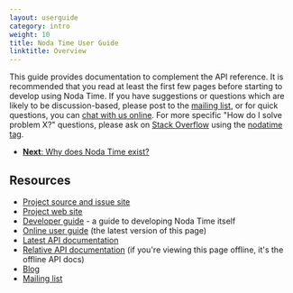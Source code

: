 ```yaml
---
layout: userguide
category: intro
weight: 10
title: Noda Time User Guide
linktitle: Overview
---
```


This guide provides documentation to complement the API reference.
It is recommended that you read at least the first few pages before
starting to develop using Noda Time. If you have suggestions or
questions which are likely to be discussion-based, please post to
the [mailing list][2], or for quick questions, you can [chat with us online][3].
For more specific "How do I solve problem X?"
questions, please ask on [Stack Overflow][so] using the [nodatime tag][so-tag].

<ul class="pagination">
  <li><a href="rationale.html"><strong>Next</strong>: Why does Noda Time exist?</a></li>
</ul>

Resources
---------

- [Project source and issue site][home]
- [Project web site][web]
- [Developer guide][] - a guide to developing Noda Time itself
- [Online user guide][4] (the latest version of this page)
- [Latest API documentation][5]
- [Relative API documentation][6] (if you're viewing this page
offline, it's the offline API docs)
- [Blog][1]
- [Mailing list][2]

[1]: http://blog.nodatime.org
[2]: https://groups.google.com/group/noda-time
[3]: https://gitter.im/nodatime/nodatime
[home]: https://github.com/nodatime/nodatime
[web]: http://nodatime.org
[4]: http://nodatime.org/userguide
[5]: http://nodatime.org/api
[6]: ../api/Index.html
[Developer guide]: http://nodatime.org/developer/
[so]: http://stackoverflow.com
[so-tag]: http://stackoverflow.com/questions/tagged/nodatime
